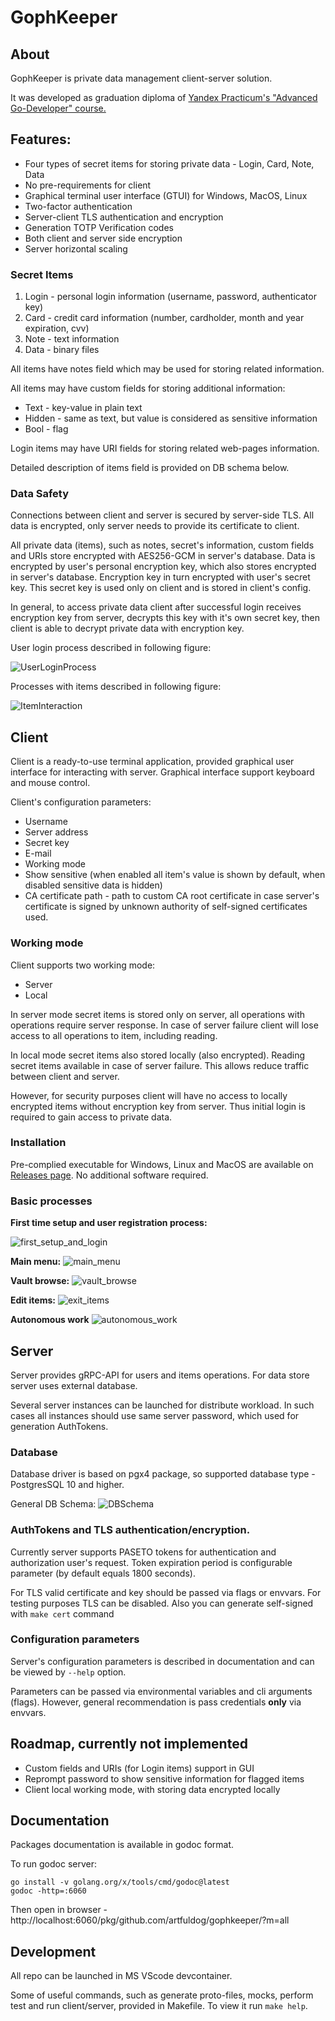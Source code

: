 # GophKeeper

## About

GophKeeper is private data management client-server solution.

It was developed as graduation diploma of [Yandex Practicum's "Advanced Go-Developer" course.](https://practicum.yandex.ru/go-advanced/)

## Features:

- Four types of secret items for storing private data - Login, Card, Note, Data
- No pre-requirements for client
- Graphical terminal user interface (GTUI) for Windows, MacOS, Linux
- Two-factor authentication
- Server-client TLS authentication and encryption 
- Generation TOTP Verification codes
- Both client and server side encryption
- Server horizontal scaling

### Secret Items

1) Login - personal login information (username, password, authenticator key)
2) Card - credit card information (number, cardholder, month and year expiration, cvv)
3) Note - text information
4) Data - binary files

All items have notes field which may be used for storing related information.

All items may have custom fields for storing additional information:
- Text - key-value in plain text
- Hidden - same as text, but value is considered as sensitive information
- Bool - flag

Login items may have URI fields for storing related web-pages information.

Detailed description of items field is provided on DB schema below.

### Data Safety

Connections between client and server is secured by server-side TLS. All data is encrypted, only server needs to provide its certificate to client.

All private data (items), such as notes, secret's information, custom fields and URIs store encrypted with AES256-GCM in server's database. Data is encrypted by user's personal encryption key, which also stores encrypted in server's database. Encryption key in turn encrypted with user's secret key. This secret key is used only on client and is stored in client's config.

In general, to access private data client after successful login receives encryption key from server, decrypts this key with it's own secret key, then client is able to decrypt private data with encryption key.

User login process described in following figure:

![UserLoginProcess](./doc/user_login_process.drawio.svg)

Processes with items described in following figure:

![ItemInteraction](./doc/item_interaction.drawio.svg)


## Client

Client is a ready-to-use terminal application, provided graphical user interface for interacting with server.
Graphical interface support keyboard and mouse control.

Client's configuration parameters:
- Username
- Server address
- Secret key
- E-mail
- Working mode
- Show sensitive (when enabled all item's value is shown by default, when disabled sensitive data is hidden)
- CA certificate path - path to custom CA root certificate in case server's certificate is signed by unknown authority of self-signed certificates used.

### Working mode
Client supports two working mode:
- Server
- Local

In server mode secret items is stored only on server, all operations with operations require server response. In case of server failure client will lose access to all operations to item, including reading.

In local mode secret items also stored locally (also encrypted). Reading secret items available in case of server failure. This allows reduce traffic between client and server.

However, for security purposes client will have no access to locally encrypted items without encryption key from server. Thus initial login is required to gain access to private data.

### Installation
Pre-complied executable for Windows, Linux and MacOS are available on [Releases page](https://github.com/artfuldog/gophkeeper/releases). No additional software required.

### Basic processes

**First time setup and user registration process:**

![first_setup_and_login](./doc/first_setup_and_login.gif)


**Main menu:**
![main_menu](./doc/main_menu.gif)


**Vault browse:**
![vault_browse](./doc/vault_browse.gif)

**Edit items:**
![exit_items](./doc/item_edit.gif)

**Autonomous work**
![autonomous_work](./doc/autonomous_work.gif)



## Server

Server provides gRPC-API for users and items operations. For data store server uses external database.

Several server instances can be launched for distribute workload. In such cases all instances should use same server password, which used for generation AuthTokens.

### Database

Database driver is based on pgx4 package, so supported database type - PostgresSQL 10 and higher.

General DB Schema:
![DBSchema](./doc/db_scheme.drawio.svg)

### AuthTokens and TLS authentication/encryption.

Currently server supports PASETO tokens for authentication and authorization user's request. Token expiration period is configurable parameter (by default equals 1800 seconds).

For TLS valid certificate and key should be passed via flags or envvars. For testing purposes TLS can be disabled. Also you can generate self-signed with `make cert` command

### Configuration parameters

Server's configuration parameters is described in documentation and can be viewed by `--help` option.

Parameters can be passed via environmental variables and cli arguments (flags). However, general recommendation is pass credentials **only** via envvars.

## **Roadmap, currently not implemented**
- Custom fields and URIs (for Login items) support in GUI
- Reprompt password to show sensitive information for flagged items
- Client local working mode, with storing data encrypted locally

## Documentation

Packages documentation is available in godoc format.

To run godoc server:

```
go install -v golang.org/x/tools/cmd/godoc@latest
godoc -http=:6060
```

Then open in browser - http://localhost:6060/pkg/github.com/artfuldog/gophkeeper/?m=all

## Development
All repo can be launched in MS VScode devcontainer.

Some of useful commands, such as generate proto-files, mocks, perform test and run client/server, provided in Makefile. To view it run `make help`.